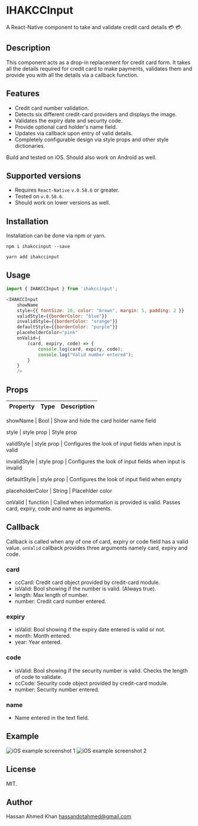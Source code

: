 # IHAKCCInput
A React-Native component to take and validate credit card details 💳 💳.

## Description
This component acts as a drop-in replacement for credit card form. It takes all the
details required for credit card to make payments, validates them and provide you
with all the details via a callback function.

## Features
- Credit card number validation.
- Detects six different credit-card providers and displays the image.
- Validates the expiry date and security code.
- Provide optional card holder's name field.
- Updates via callback upon entry of valid details.
- Completely configurable design via style props and other style dictionaries.

Build and tested on iOS. Should also work on Android as well.

## Supported versions
- Requires ```React-Native``` ```v.0.58.6``` or greater.
- Tested on ```v.0.58.6```.
- Should work on lower versions as well.

## Installation
Installation can be done via npm or yarn.

```shell
npm i ihakccinput --save
```

```shell
yarn add ihakccinput
```
## Usage

```js
import { IHAKCCInput } from 'ihakccinput';
```

```js
<IHAKCCInput 
    showName 
    style={{ fontSize: 20, color: "brown", margin: 5, padding: 2 }} 
	validStyle={{borderColor: "blue"}} 
	invalidStyle={{borderColor: "orange"}}
	defaultStyle={{borderColor: "purple"}}
	placeholderColor="pink"
	onValid={
		(card, expiry, code) => {
			console.log(card, expiry, code);
			console.log("Valid number entered");
		}
	}
	/>
```

## Props
| Property | Type | Description
--- | --- | ---

showName | Bool | Show and hide the card holder name field

style | style prop | Style prop

validStyle | style prop | Configures the look of input fields when input is valid

invalidStyle | style prop | Configures the look of input fields when input is invalid

defaultStyle | style prop | Configures the look of input field when empty

placeholderColor | String | Placehlder color

onValid | function | Called when information is provided is valid. Passes card, 
expiry, code and name as arguments.

## Callback
Callback is called when any of one of card, expiry or code field has a valid value.
```onValid``` callback provides three arguments namely card, expiry and code.

### card 
- ccCard: Credit card object provided by credit-card module.
- isValid: Bool showing if the number is valid. (Always true).
- length: Max length of number.
- number: Credit card number entered.

### expiry
- isValid: Bool showing if the expiry date entered is valid or not.
- month: Month entered.
- year: Year entered.

### code
- isValid: Bool showing if the security number is valid. Checks the length of code to validate.
- ccCode: Security code object provided by credit-card module.
- number: Security number entered.

### name
- Name entered in the text field.

## Example
![iOS example screenshot 1](https://raw.githubusercontent.com/ihak/IHAKCCInput/master/ios1.png)
![iOS example screenshot 2](https://raw.githubusercontent.com/ihak/IHAKCCInput/master/ios2.png)

## License
MIT.

## Author
Hassan Ahmed Khan <hassandotahmed@gmail.com>
